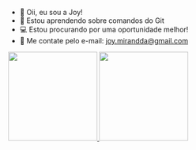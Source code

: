 - 💜 Oii, eu sou a Joy!
- 🌱 Estou aprendendo sobre comandos do Git
- 💻 Estou procurando por uma oportunidade melhor!
- 📲 Me contate pelo e-mail: joy.mirandda@gmail.com

<div>
 <a href="https://beacons.ai/joymirandda">
 <img height="180em" src="https://github-readme-stats.vercel/api?username=joymirandda&show_icons=true&theme=dark&include_all_commits=true&count_private=true"/>
 <img height="180em" src="https://github-readme-stats.vercel/api/top-langs/?username=joymirandda&layout=compact&langs_count=16&theme=dark"/>
 
